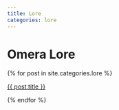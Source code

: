 ```yaml
---
title: Lore
categories: lore
---
```

# Omera Lore

<div class="posts">
  {% for post in site.categories.lore %}
        <p><a href="{{ site.baseurl }}{{ post.url }}">
          {{ post.title }}
        </a></p>
  {% endfor %}
</div>
